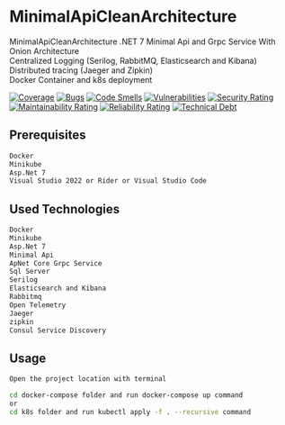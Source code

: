 # MinimalApiCleanArchitecture
MinimalApiCleanArchitecture .NET 7 Minimal Api and Grpc Service With Onion Architecture <br>Centralized Logging (Serilog, RabbitMQ, Elasticsearch and Kibana)<br>
Distributed tracing (Jaeger and Zipkin) <br>
Docker Container and k8s deployment

[![Coverage](https://sonarcloud.io/api/project_badges/measure?project=ahmettugur_MinimalApiCleanArchitecture&metric=coverage)](https://sonarcloud.io/summary/new_code?id=ahmettugur_MinimalApiCleanArchitecture)
[![Bugs](https://sonarcloud.io/api/project_badges/measure?project=ahmettugur_MinimalApiCleanArchitecture&metric=bugs)](https://sonarcloud.io/summary/new_code?id=ahmettugur_MinimalApiCleanArchitecture)
[![Code Smells](https://sonarcloud.io/api/project_badges/measure?project=ahmettugur_MinimalApiCleanArchitecture&metric=code_smells)](https://sonarcloud.io/summary/new_code?id=ahmettugur_MinimalApiCleanArchitecture)
[![Vulnerabilities](https://sonarcloud.io/api/project_badges/measure?project=ahmettugur_MinimalApiCleanArchitecture&metric=vulnerabilities)](https://sonarcloud.io/summary/new_code?id=ahmettugur_MinimalApiCleanArchitecture)
[![Security Rating](https://sonarcloud.io/api/project_badges/measure?project=ahmettugur_MinimalApiCleanArchitecture&metric=security_rating)](https://sonarcloud.io/summary/new_code?id=ahmettugur_MinimalApiCleanArchitecture)
[![Maintainability Rating](https://sonarcloud.io/api/project_badges/measure?project=ahmettugur_MinimalApiCleanArchitecture&metric=sqale_rating)](https://sonarcloud.io/summary/new_code?id=ahmettugur_MinimalApiCleanArchitecture)
[![Reliability Rating](https://sonarcloud.io/api/project_badges/measure?project=ahmettugur_MinimalApiCleanArchitecture&metric=reliability_rating)](https://sonarcloud.io/summary/new_code?id=ahmettugur_MinimalApiCleanArchitecture)
[![Technical Debt](https://sonarcloud.io/api/project_badges/measure?project=ahmettugur_MinimalApiCleanArchitecture&metric=sqale_index)](https://sonarcloud.io/summary/new_code?id=ahmettugur_MinimalApiCleanArchitecture)

## Prerequisites

```bash
Docker
Minikube
Asp.Net 7
Visual Studio 2022 or Rider or Visual Studio Code

```

## Used Technologies

```bash
Docker
Minikube
Asp.Net 7
Minimal Api
ApNet Core Grpc Service
Sql Server
Serilog
Elasticsearch and Kibana
Rabbitmq
Open Telemetry
Jaeger
zipkin
Consul Service Discovery
```

## Usage

```bash
Open the project location with terminal

cd docker-compose folder and run docker-compose up command
or
cd k8s folder and run kubectl apply -f . --recursive command
```












